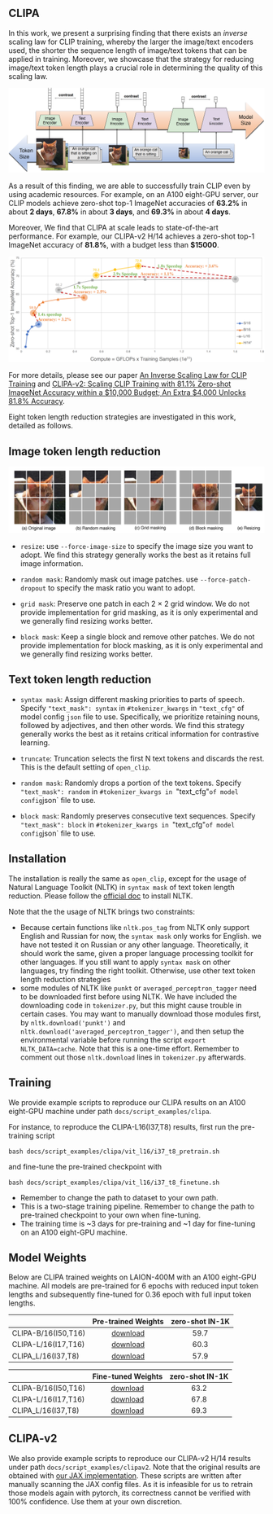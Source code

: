 ## CLIPA

In this work, we present a surprising finding that there exists an _inverse_ scaling law for CLIP training, 
whereby the larger the image/text encoders used, the shorter the sequence length of image/text tokens that can be applied in training. 
Moreover, we showcase that the strategy for reducing image/text token length plays a crucial role in determining the quality of this scaling law.

![](/docs/inverse_scaling_law.png)

As a result of this finding, we are able to successfully train CLIP even by using academic resources. 
For example, on an A100 eight-GPU server, our CLIP models achieve zero-shot top-1 ImageNet accuracies of **63.2%** in about **2 days**, 
**67.8%** in about **3 days**, and **69.3%** in about **4 days**.

Moreover, We find that CLIPA at scale leads to state-of-the-art performance. For example, our CLIPA-v2 H/14 achieves a zero-shot top-1 ImageNet accuracy of **81.8%**,
with a budget less than **$15000**.

![](/docs/clipa_acc_compute.png)

For more details, please see our paper [An Inverse Scaling Law for CLIP Training](https://arxiv.org/abs/2305.07017) and 
[CLIPA-v2: Scaling CLIP Training with 81.1% Zero-shot ImageNet Accuracy within a $10,000 Budget; An Extra $4,000 Unlocks 81.8% Accuracy](https://arxiv.org/abs/2306.15658).


Eight token length reduction strategies are investigated in this work, detailed as follows.


## Image token length reduction

![](/docs/clipa_reduce_image_token.png)

* `resize`: use `--force-image-size` to specify the image size you want to adopt. We find this strategy generally works the best as it retains full image information.

* `random mask`: Randomly mask out image patches. use `--force-patch-dropout` to specify the mask ratio you want to adopt. 

* `grid mask`: Preserve one patch in each 2 × 2 grid window. We do not provide implementation for grid masking, as it is only experimental and we generally find resizing works better.

* `block mask`: Keep a single block and remove other patches. We do not provide implementation for block masking, as it is only experimental and we generally find resizing works better.


## Text token length reduction

* `syntax mask`: Assign different masking priorities to parts of speech. Specify `"text_mask": syntax` in `#tokenizer_kwargs` in `"text_cfg"` of model config `json` file to use. 
Specifically, we prioritize retaining nouns, followed by adjectives, and then other words. 
We find this strategy generally works the best as it retains critical information for contrastive learning.

* `truncate`: Truncation selects the first N text tokens and discards the rest. This is the default setting of `open_clip`. 

* `random mask`: Randomly drops a portion of the text tokens. Specify `"text_mask": random` in `#tokenizer_kwargs in `"text_cfg"` of model config `json` file to use. 

* `block mask`: Randomly preserves consecutive text sequences. Specify `"text_mask": block` in `#tokenizer_kwargs in `"text_cfg"` of model config `json` file to use. 


## Installation

The installation is really the same as `open_clip`, except for the usage of Natural Language Toolkit (NLTK) in `syntax mask` of text token length reduction.
Please follow the [official doc](https://www.nltk.org/) to install NLTK.

Note that the the usage of NLTK brings two constraints:
* Because certain functions like `nltk.pos_tag` from NLTK only support English and Russian for now, the `syntax mask` only works for English. 
we have not tested it on Russian or any other language. Theoretically, it should work the same, given a proper language processing toolkit for other languages.
If you still want to apply `syntax mask` on other languages, try finding the right toolkit. Otherwise, use other text token length reduction strategies
* some modules of NLTK like `punkt` or `averaged_perceptron_tagger` need to be downloaded first before using NLTK.
We have included the downloading code in `tokenizer.py`, but this might cause trouble in certain cases.
You may want to manually download those modules first, by `nltk.download('punkt')` and `nltk.download('averaged_perceptron_tagger')`,
and then setup the environmental variable before running the script `export NLTK_DATA=cache`. 
Note that this is a one-time effort. Remember to comment out those `nltk.download` lines in `tokenizer.py` afterwards.

## Training
We provide example scripts to reproduce our CLIPA results on an A100 eight-GPU machine under path `docs/script_examples/clipa`.

For instance, to reproduce the CLIPA-L16(I37,T8) results, first run the pre-training script
```
bash docs/script_examples/clipa/vit_l16/i37_t8_pretrain.sh
```
and fine-tune the pre-trained checkpoint with
```
bash docs/script_examples/clipa/vit_l16/i37_t8_finetune.sh
```
- Remember to change the path to dataset to your own path.
- This is a two-stage training pipeline. Remember to change the path to pre-trained checkpoint to your own when fine-tuning.
- The training time is ~3 days for pre-training and ~1 day for fine-tuning on an A100 eight-GPU machine.

## Model Weights
Below are CLIPA trained weights on LAION-400M with an A100 eight-GPU machine. 
All models are pre-trained for 6 epochs with reduced input token lengths and subsequently fine-tuned for 0.36 epoch with full input token lengths.


|                     |                                      Pre-trained Weights                                       | zero-shot IN-1K |
|---------------------|:----------------------------------------------------------------------------------------------:|:---------------:|
| CLIPA-B/16(I50,T16) | [download](https://drive.google.com/file/d/1MDpz8gV2Vjaazk16rBhLxU8811U7_cGL/view?usp=sharing) |      59.7       |
| CLIPA-L/16(I17,T16) | [download](https://drive.google.com/file/d/1Tr2GYiKAaMH6EGIn5l7eX_1K20eaA3WA/view?usp=sharing) |      60.3       |
| CLIPA_L/16(I37,T8)  | [download](https://drive.google.com/file/d/1EM1ChRNARpLckkJjf6m7njCY3xyvpGBu/view?usp=sharing) |      57.9       |

|                     |                                       Fine-tuned Weights                                       | zero-shot IN-1K |
|---------------------|:----------------------------------------------------------------------------------------------:|:-----:|
| CLIPA-B/16(I50,T16) | [download](https://drive.google.com/file/d/1fURK0K_a3-83jVEI4PVEbnEJb_V6UbGv/view?usp=sharing) | 63.2  |
| CLIPA-L/16(I17,T16) | [download](https://drive.google.com/file/d/18qqZGOTGOgb3I3JWONuat6qObsgLq7sR/view?usp=sharing) | 67.8  |
| CLIPA_L/16(I37,T8)  | [download](https://drive.google.com/file/d/1lV7pLORUK04T9QKKx9TpYtMws-AZrib0/view?usp=sharing) | 69.3  |


## CLIPA-v2
We also provide example scripts to reproduce our CLIPA-v2 H/14 results under path `docs/script_examples/clipav2`.
Note that the original results are obtained with [our JAX implementation](https://github.com/UCSC-VLAA/CLIPA/tree/master/clipa_jax).
These scripts are written after manually scanning the JAX config files.
As it is infeasible for us to retrain those models again with pytorch, its correctness cannot be verified with 100% confidence. Use them at your own discretion.
